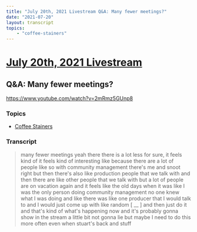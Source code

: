 ```yaml
---
title: "July 20th, 2021 Livestream Q&A: Many fewer meetings?"
date: "2021-07-20"
layout: transcript
topics:
    - "coffee-stainers"
---
```

# [July 20th, 2021 Livestream](../2021-07-20.md)
## Q&A: Many fewer meetings?
https://www.youtube.com/watch?v=2mRmz5GUnp8

### Topics
* [Coffee Stainers](../topics/coffee-stainers.md)

### Transcript

> many fewer meetings yeah there there is a lot less for sure, it feels kind of it feels kind of interesting like because there are a lot of people like so with community management there's me and snoot right but then there's also like production people that we talk with and then there are like other people that we talk with but a lot of people are on vacation again and it feels like the old days when it was like I was the only person doing community management no one knew what I was doing and like there was like one producer that I would talk to and I would just come up with like random [ __ ] and then just do it and that's kind of what's happening now and it's probably gonna show in the stream a little bit not gonna lie but maybe I need to do this more often even when stuart's back and stuff
